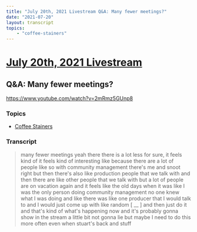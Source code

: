 ```yaml
---
title: "July 20th, 2021 Livestream Q&A: Many fewer meetings?"
date: "2021-07-20"
layout: transcript
topics:
    - "coffee-stainers"
---
```

# [July 20th, 2021 Livestream](../2021-07-20.md)
## Q&A: Many fewer meetings?
https://www.youtube.com/watch?v=2mRmz5GUnp8

### Topics
* [Coffee Stainers](../topics/coffee-stainers.md)

### Transcript

> many fewer meetings yeah there there is a lot less for sure, it feels kind of it feels kind of interesting like because there are a lot of people like so with community management there's me and snoot right but then there's also like production people that we talk with and then there are like other people that we talk with but a lot of people are on vacation again and it feels like the old days when it was like I was the only person doing community management no one knew what I was doing and like there was like one producer that I would talk to and I would just come up with like random [ __ ] and then just do it and that's kind of what's happening now and it's probably gonna show in the stream a little bit not gonna lie but maybe I need to do this more often even when stuart's back and stuff
